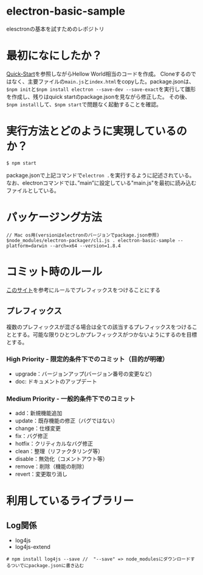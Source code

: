 # electron-basic-sample
elesctronの基本を試すためのレポジトリ

# 最初になにしたか？

[Quick-Start](https://github.com/electron/electron-quick-start)を参照しながらHellow World相当のコードを作成。
Cloneするのではなく、主要ファイルの`main.js`と`index.html`をcopyした。package.jsonは、`$npm init`と`$npm install electron --save-dev --save-exact`を実行して雛形を作成し、残りはquick startのpackage.jsonを見ながら修正した。
その後、`$npm install`して、`$npm start`で問題なく起動することを確認。

# 実行方法とどのように実現しているのか？

```
$ npm start
```
package.jsonで上記コマンドで`electron .`を実行するように記述されている。
なお、electronコマンドでは、”main”に設定している"main.js"を最初に読み込むファイルとしている。


# パッケージング方法

```
// Mac os用(versionはelectronのバージョンでpackage.json参照)
$node_modules/electron-packager/cli.js . electron-basic-sample --platform=darwin --arch=x64 --version=1.8.4
```

# コミット時のルール

[このサイト](https://qiita.com/itosho/items/9565c6ad2ffc24c09364)を参考にルールでプレフィックスをつけることにする


## プレフィックス

複数のプレフィックスが混ざる場合は全ての該当するプレフィックスをつけることとする。可能な限りひとつしかプレフィックスがつかないようにするのを目標とする。

### High Priority - 限定的条件下でのコミット（目的が明確）
* upgrade：バージョンアップ(バージョン番号の変更など)
* doc: ドキュメントのアップデート

### Medium Priority - 一般的条件下でのコミット
* add：新規機能追加
* update：既存機能の修正（バグではない）
* change：仕様変更
* fix：バグ修正
* hotfix：クリティカルなバグ修正
* clean：整理（リファクタリング等）
* disable：無効化（コメントアウト等）
* remove：削除（機能の削除）
* revert：変更取り消し



# 利用しているライブラリー

## Log関係

* log4js
* log4js-extend

```
# npm install log4js --save //  "--save" => node_modulesにダウンロードするついでにpackage.jsonに書き込む
```

